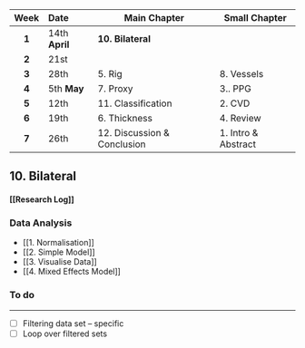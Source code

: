 
| Week  | Date           | Main Chapter                | Small Chapter       |
| :---: | :------------- | --------------------------- | ------------------- |
| **1** | 14th **April** | **10. Bilateral**           |                     |
| **2** | 21st           |                             |                     |
| **3** | 28th           | 5. Rig                      | 8. Vessels          |
| **4** | 5th **May**    | 7. Proxy                    | 3.. PPG             |
| **5** | 12th           | 11. Classification          | 2. CVD              |
| **6** | 19th           | 6. Thickness                | 4. Review           |
| **7** | 26th           | 12. Discussion & Conclusion | 1. Intro & Abstract |
## 10. Bilateral
#### [[Research Log]]
### Data Analysis
-  [[1. Normalisation]]
-  [[2. Simple Model]]
-  [[3. Visualise Data]]
-  [[4. Mixed Effects Model]]
### To do
---
- [ ] Filtering data set – specific 
- [ ] Loop over filtered sets